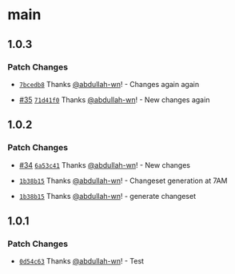 # main

## 1.0.3

### Patch Changes

- [`7bcedb8`](https://github.com/Lazy-work/test-auto-close/commit/7bcedb8ba84c7418fcc5102ddd00b06c41b322b4) Thanks [@abdullah-wn](https://github.com/abdullah-wn)! - Changes again again

- [#35](https://github.com/Lazy-work/test-auto-close/pull/35) [`71d41f0`](https://github.com/Lazy-work/test-auto-close/commit/71d41f0391f6b1d6a8cdc4872c03c07b1a59476f) Thanks [@abdullah-wn](https://github.com/abdullah-wn)! - New changes again

## 1.0.2

### Patch Changes

- [#34](https://github.com/Lazy-work/test-auto-close/pull/34) [`6a53c41`](https://github.com/Lazy-work/test-auto-close/commit/6a53c41e0b5b8e078edb772a1874cdced8b812c9) Thanks [@abdullah-wn](https://github.com/abdullah-wn)! - New changes

- [`1b38b15`](https://github.com/Lazy-work/test-auto-close/commit/1b38b15c08f23265fa1c77b194752c5f1f5070b2) Thanks [@abdullah-wn](https://github.com/abdullah-wn)! - Changeset generation at 7AM

- [`1b38b15`](https://github.com/Lazy-work/test-auto-close/commit/1b38b15c08f23265fa1c77b194752c5f1f5070b2) Thanks [@abdullah-wn](https://github.com/abdullah-wn)! - generate changeset

## 1.0.1

### Patch Changes

- [`0d54c63`](https://github.com/Lazy-work/test-auto-close/commit/0d54c6384d8a78483b4934188f69983446a91e24) Thanks [@abdullah-wn](https://github.com/abdullah-wn)! - Test
